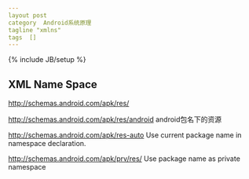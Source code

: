 ```yaml
---
layout post
category  Android系统原理
tagline "xmlns"
tags  []
---
```

{% include JB/setup %}

## XML Name Space

http://schemas.android.com/apk/res/


http://schemas.android.com/apk/res/android
android包名下的资源

http://schemas.android.com/apk/res-auto
Use current package name in namespace declaration.


http://schemas.android.com/apk/prv/res/
Use package name as private namespace